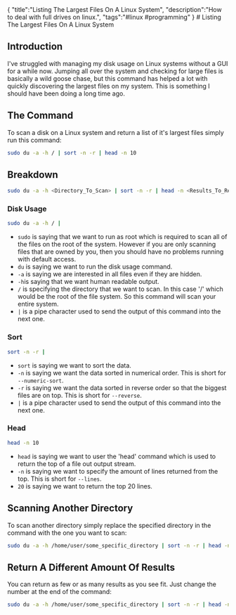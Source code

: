 <steelsky>
{
  "title":"Listing The Largest Files On A Linux System",
  "description":"How to deal with full drives on linux.",
  "tags":"#linux #programming"
}
</steelsky>
# Listing The Largest Files On A Linux System

## Introduction
I've struggled with managing my disk usage on Linux systems without a GUI for a while now. Jumping all over the system and checking for large files is basically a wild goose chase, but this command has helped a lot with quickly discovering the largest files on my system. This is something I should have been doing a long time ago.

## The Command
To scan a disk on a Linux system and return a list of it's largest files simply run this command:
```bash
sudo du -a -h / | sort -n -r | head -n 10
```

## Breakdown
```bash
sudo du -a -h <Directory_To_Scan> | sort -n -r | head -n <Results_To_Return>
```
### Disk Usage
```bash
sudo du -a -h / |
```
* `sudo` is saying that we want to run as root which is required to scan all of the files on the root of the system. However if you are only scanning files that are owned by you, then you should have no problems running with default access.
* `du` is saying we want to run the disk usage command.
* `-a` is saying we are interested in all files even if they are hidden.
* `-h`is saying that we want human readable output.
* `/` is specifying the directory that we want to scan. In this case '/' which would be the root of the file system. So this command will scan your entire system.
* `|` is a pipe character used to send the output of this command into the next one.

### Sort
```bash
sort -n -r |
```
* `sort` is saying we want to sort the data.
* `-n` is saying we want the data sorted in numerical order. This is short for `--numeric-sort`.
* `-r` is saying we want the data sorted in reverse order so that the biggest files are on top. This is short for `--reverse`.
* `|` is a pipe character used to send the output of this command into the next one.

### Head
```bash
head -n 10
```
* `head` is saying we want to user the 'head' command which is used to return the top of a file out output stream.
* `-n` is saying we want to specify the amount of lines returned from the top. This is short for `--lines`.
* `20` is saying we want to return the top 20 lines.

## Scanning Another Directory
To scan another directory simply replace the specified directory in the command with the one you want to scan:
```bash
sudo du -a -h /home/user/some_specific_directory | sort -n -r | head -n 10
```

## Return A Different Amount Of Results
You can return as few or as many results as you see fit. Just change the number at the end of the command:
```bash
sudo du -a -h /home/user/some_specific_directory | sort -n -r | head -n 25
```